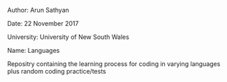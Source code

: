 Author:      Arun Sathyan

Date:        22 November 2017

University:  University of New South Wales

Name:        Languages

Repositry containing the learning process for coding in varying languages plus random coding practice/tests
